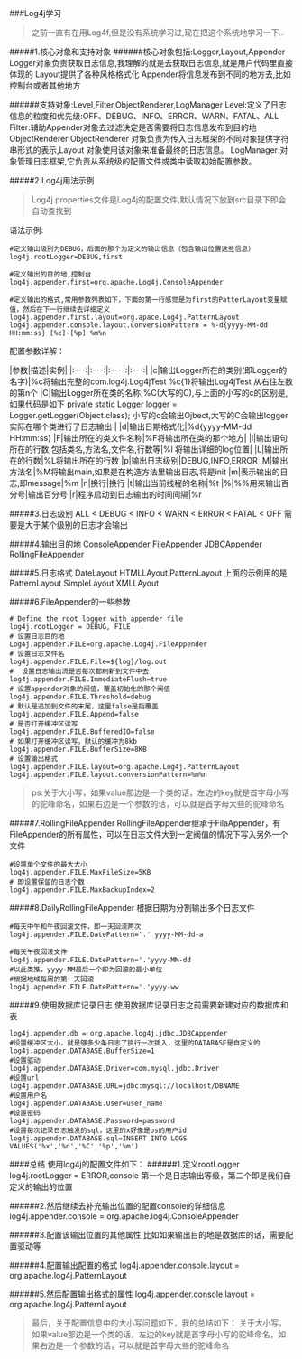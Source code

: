 ###Log4j学习

> 之前一直有在用Log4f,但是没有系统学习过,现在把这个系统地学习一下..

#####1.核心对象和支持对象
######核心对象包括:Logger,Layout,Appender
Logger对象负责获取日志信息,我理解的就是去获取日志信息,就是用户代码里直接体现的
Layout提供了各种风格格式化
Appender将信息发布到不同的地方去,比如控制台或者其他地方

######支持对象:Level,Filter,ObjectRenderer,LogManager
Level:定义了日志信息的粒度和优先级:OFF、DEBUG、INFO、ERROR、WARN、FATAL、ALL
Filter:辅助Appender对象去过滤决定是否需要将日志信息发布到目的地
ObjectRenderer:ObjectRenderer 对象负责为传入日志框架的不同对象提供字符串形式的表示,Layout 对象使用该对象来准备最终的日志信息。
LogManager:对象管理日志框架,它负责从系统级的配置文件或类中读取初始配置参数。

#####2.Log4j用法示例
> Log4j.properties文件是Log4j的配置文件,默认情况下放到src目录下即会自动查找到

语法示例:
```
#定义输出级别为DEBUG，后面的那个为定义的输出信息（包含输出位置这些信息）
log4j.rootLogger=DEBUG,first

#定义输出的目的地,控制台
log4j.appender.first=org.apache.Log4j.ConsoleAppender

#定义输出的格式,常用参数列表如下，下面的第一行感觉是为first的PatterLayout变量赋值，然后在下一行继续去详细定义
log4j.appender.first.layout=org.apace.Log4j.PatternLayout
log4j.appender.console.layout.ConversionPattern = %-d{yyyy-MM-dd HH:mm:ss} [%c]-[%p] %m%n
```

配置参数详解：

|参数|描述|实例|
|:---:|:---:|:----:|:---:|
|c|输出Logger所在的类别(即Logger的名字)|%c将输出完整的com.log4j.Log4jTest   %c\{1}将输出Log4jTest 从右往左数的第n个
|C|输出Logger所在类的名称|%C(大写的C),与上面的小写的c的区别是,如果代码是如下	private static Logger logger = Logger.getLogger(Object.class); 小写的c会输出Ojbect,大写的C会输出logger实际在哪个类进行了日志输出
|
|d|输出日期格式化|%d{yyyy-MM-dd HH:mm:ss}
|F|输出所在的类文件名称|%F将输出所在类的那个地方|
|l|输出语句所在的行数,包括类名,方法名,文件名,行数等|%l 将输出详细的log位置|
|L|输出所在的行数|%L将输出所在的行数
|p|输出日志级别|DEBUG,INFO,ERROR
|M|输出方法名|%M将输出main,如果是在构造方法里输出日志,将是init
|m|表示输出的日志,即message|%m
|n|换行|换行
|t|输出当前线程的名称|%t
|%|%%用来输出百分号|输出百分号
|r|程序启动到日志输出的时间间隔|%r

#####3.日志级别
ALL < DEBUG < INFO < WARN < ERROR < FATAL < OFF
需要是大于某个级别的日志才会输出

#####4.输出目的地
ConsoleAppender
FileAppender
JDBCAppender
RollingFileAppender

#####5.日志格式
DateLayout
HTMLLAyout
PatternLayout 上面的示例用的是PatternLayout
SimpleLayout
XMLLAyout

#####6.FileAppender的一些参数
```
# Define the root logger with appender file
log4j.rootLogger = DEBUG, FILE
# 设置日志目的地
Log4j.appender.FILE=org.apache.Log4j.FileAppender
# 设置日志文件名
log4j.appender.FILE.File=${log}/log.out
#  设置日志输出流是否每次都刷新到文件中去
log4j.appender.FILE.ImmediateFlush=true
# 设置appender对象的阀值，覆盖初始化的那个阀值
log4j.appender.FILE.Threshold=debug
# 默认是追加到文件的末尾，这里false是指覆盖
log4j.appender.FILE.Append=false
# 是否打开缓冲区读写
log4j.appender.FILE.BufferedIO=false
# 如果打开缓冲区读写，默认的缓冲为8kb
log4j.appender.FILE.BufferSize=8KB
# 设置输出格式
log4j.appender.FILE.layout=org.apache.Log4j.PatternLayout
log4j.appender.FILE.layout.conversionPattern=%m%n
```

> ps:关于大小写，如果value那边是一个类的话，左边的key就是首字母小写的驼峰命名，如果右边是一个参数的话，可以就是首字母大些的驼峰命名


#####7.RollingFileAppender
RollingFileAppender继承于FilaAppender，有FileAppender的所有属性，可以在日志文件大到一定阀值的情况下写入另外一个文件
```
#设置单个文件的最大大小
log4j.appender.FILE.MaxFileSize=5KB
# 即设置保留的日志个数
log4j.appender.FILE.MaxBackupIndex=2
```

#####8.DailyRollingFileAppender
根据日期为分割输出多个日志文件
```
#每天中午和午夜回滚文件，即一天回滚两次
log4j.appender.FILE.DatePattern='.' yyyy-MM-dd-a

#每天午夜回滚文件
log4j.appender.FILE.DatePattern='.'yyyy-MM-dd
#以此类推，yyyy-MM最后一个即为回滚的最小单位
#根据地域每周的第一天回滚
log4j.appender.FILE.DatePattern='.'yyyy-ww
```

#####9.使用数据库记录日志
使用数据库记录日志之前需要新建对应的数据库和表
```
log4j.appender.db = org.apache.log4j.jdbc.JDBCAppender
#设置缓冲区大小，就是够多少条日志了执行一次插入，这里的DATABASE是自定义的
log4j.appender.DATABASE.BufferSize=1
#设置驱动
log4j.appender.DATABASE.Driver=com.mysql.jdbc.Driver
#设置url
log4j.appender.DATABASE.URL=jdbc:mysql://localhost/DBNAME
#设置用户名
log4j.appender.DATABASE.User=user_name
#设置密码
log4j.appender.DATABASE.Password=password
#设置每次记录日志触发的sql，这里的x好像是os的用户id
log4j.appender.DATABASE.sql=INSERT INTO LOGS VALUES('%x','%d','%C','%p','%m')

```

####总结
使用log4j的配置文件如下：
######1.定义rootLogger
log4j.rootLogger = ERROR,console
第一个是日志输出等级，第二个即是我们自定义的输出的位置

######2.然后继续去补充输出位置的配置console的详细信息
log4j.appender.console = org.apache.log4j.ConsoleAppender

######3.配置该输出位置的其他属性
比如如果输出目的地是数据库的话，需要配置驱动等

######4.配置输出配置的格式
log4j.appender.console.layout = org.apache.log4j.PatternLayout

######5.然后配置输出格式的属性
log4j.appender.console.layout = org.apache.log4j.PatternLayout

> 最后，关于配置信息中的大小写问题如下，我的总结如下：
关于大小写，如果value那边是一个类的话，左边的key就是首字母小写的驼峰命名，如果右边是一个参数的话，可以就是首字母大些的驼峰命名




